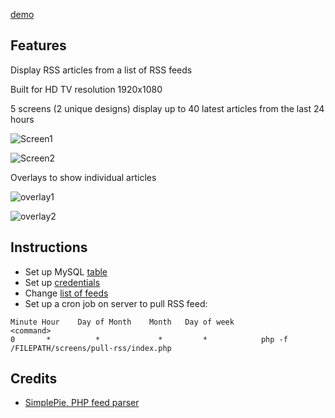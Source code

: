 [demo](http://tbwa.weiwenng.com/)

## Features
Display RSS articles from a list of RSS feeds

Built for HD TV resolution 1920x1080

5 screens (2 unique designs) display up to 40 latest articles from the last 24 hours

![Screen1](http://imgur.com/iCHOd3W "Screen1")

![Screen2](http://imgur.com/TzrgAPT "Screen1")

Overlays to show individual articles

![overlay1](http://imgur.com/9lmpfZY "overlay1")

![overlay2](http://imgur.com/RVMvrRa "overlay2")




## Instructions
- Set up MySQL [table](table.sql)
- Set up [credentials](dbconfig.php)
- Change [list of feeds](pull-rss/index.php)
- Set up a cron job on server to pull RSS feed:
```
Minute Hour    Day of Month    Month   Day of week                    <command>
0       *          *             *         *            php -f /FILEPATH/screens/pull-rss/index.php

```

## Credits
- [SimplePie, PHP feed parser](http://simplepie.org)
